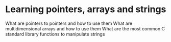 # Learning pointers, arrays and strings

What are pointers to pointers and how to use them
What are multidimensional arrays and how to use them
What are the most common C standard library functions to manipulate strings
